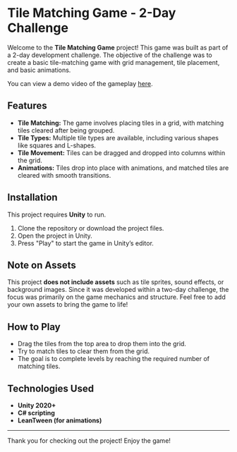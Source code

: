 # Tile Matching Game - 2-Day Challenge

Welcome to the **Tile Matching Game** project! This game was built as part of a 2-day development challenge. The objective of the challenge was to create a basic tile-matching game with grid management, tile placement, and basic animations. 

You can view a demo video of the gameplay [here](https://github.com/sinemdonmez/JellyDropDemo/blob/main/Assets/GameVid/jellydropdemo.mp4).

## Features

- **Tile Matching:** The game involves placing tiles in a grid, with matching tiles cleared after being grouped.
- **Tile Types:** Multiple tile types are available, including various shapes like squares and L-shapes.
- **Tile Movement:** Tiles can be dragged and dropped into columns within the grid.
- **Animations:** Tiles drop into place with animations, and matched tiles are cleared with smooth transitions.

## Installation

This project requires **Unity** to run.

1. Clone the repository or download the project files.
2. Open the project in Unity.
3. Press "Play" to start the game in Unity’s editor.

## Note on Assets

This project **does not include assets** such as tile sprites, sound effects, or background images. Since it was developed within a two-day challenge, the focus was primarily on the game mechanics and structure. Feel free to add your own assets to bring the game to life!

## How to Play

- Drag the tiles from the top area to drop them into the grid.
- Try to match tiles to clear them from the grid.
- The goal is to complete levels by reaching the required number of matching tiles.

## Technologies Used

- **Unity 2020+**
- **C# scripting**
- **LeanTween (for animations)**
---

Thank you for checking out the project! Enjoy the game!
